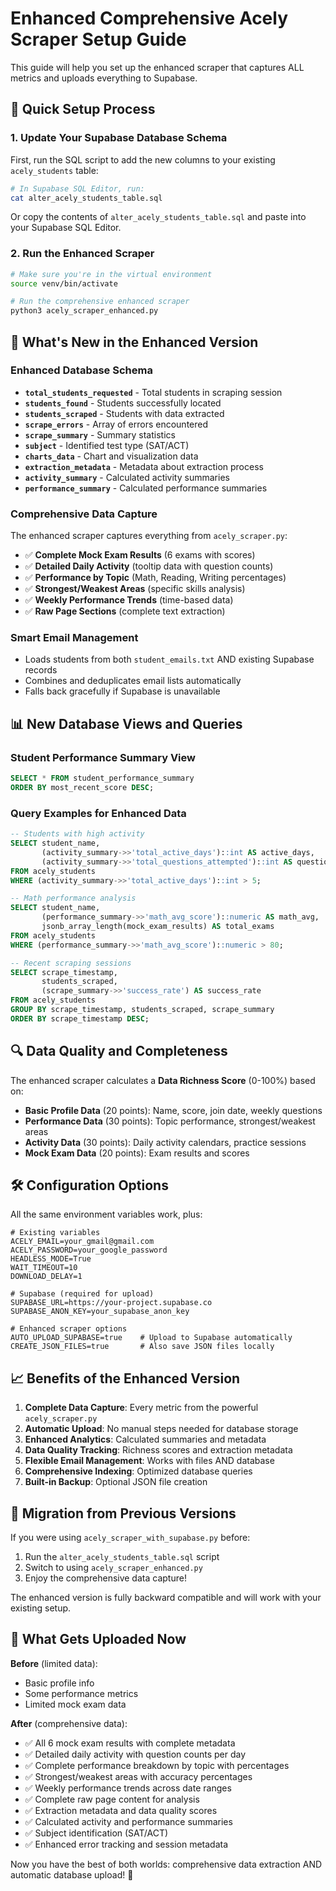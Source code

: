 # Enhanced Comprehensive Acely Scraper Setup Guide

This guide will help you set up the enhanced scraper that captures ALL metrics and uploads everything to Supabase.

## 🚀 Quick Setup Process

### 1. Update Your Supabase Database Schema

First, run the SQL script to add the new columns to your existing `acely_students` table:

```bash
# In Supabase SQL Editor, run:
cat alter_acely_students_table.sql
```

Or copy the contents of `alter_acely_students_table.sql` and paste into your Supabase SQL Editor.

### 2. Run the Enhanced Scraper

```bash
# Make sure you're in the virtual environment
source venv/bin/activate

# Run the comprehensive enhanced scraper
python3 acely_scraper_enhanced.py
```

## 🔧 What's New in the Enhanced Version

### Enhanced Database Schema
- **`total_students_requested`** - Total students in scraping session
- **`students_found`** - Students successfully located
- **`students_scraped`** - Students with data extracted
- **`scrape_errors`** - Array of errors encountered
- **`scrape_summary`** - Summary statistics
- **`subject`** - Identified test type (SAT/ACT)
- **`charts_data`** - Chart and visualization data
- **`extraction_metadata`** - Metadata about extraction process
- **`activity_summary`** - Calculated activity summaries
- **`performance_summary`** - Calculated performance summaries

### Comprehensive Data Capture
The enhanced scraper captures everything from `acely_scraper.py`:
- ✅ **Complete Mock Exam Results** (6 exams with scores)
- ✅ **Detailed Daily Activity** (tooltip data with question counts)
- ✅ **Performance by Topic** (Math, Reading, Writing percentages)
- ✅ **Strongest/Weakest Areas** (specific skills analysis)
- ✅ **Weekly Performance Trends** (time-based data)
- ✅ **Raw Page Sections** (complete text extraction)

### Smart Email Management
- Loads students from both `student_emails.txt` AND existing Supabase records
- Combines and deduplicates email lists automatically
- Falls back gracefully if Supabase is unavailable

## 📊 New Database Views and Queries

### Student Performance Summary View
```sql
SELECT * FROM student_performance_summary 
ORDER BY most_recent_score DESC;
```

### Query Examples for Enhanced Data
```sql
-- Students with high activity
SELECT student_name, 
       (activity_summary->>'total_active_days')::int AS active_days,
       (activity_summary->>'total_questions_attempted')::int AS questions
FROM acely_students 
WHERE (activity_summary->>'total_active_days')::int > 5;

-- Math performance analysis
SELECT student_name, 
       (performance_summary->>'math_avg_score')::numeric AS math_avg,
       jsonb_array_length(mock_exam_results) AS total_exams
FROM acely_students 
WHERE (performance_summary->>'math_avg_score')::numeric > 80;

-- Recent scraping sessions
SELECT scrape_timestamp, 
       students_scraped, 
       (scrape_summary->>'success_rate') AS success_rate
FROM acely_students 
GROUP BY scrape_timestamp, students_scraped, scrape_summary
ORDER BY scrape_timestamp DESC;
```

## 🔍 Data Quality and Completeness

The enhanced scraper calculates a **Data Richness Score** (0-100%) based on:
- **Basic Profile Data** (20 points): Name, score, join date, weekly questions
- **Performance Data** (30 points): Topic performance, strongest/weakest areas
- **Activity Data** (30 points): Daily activity calendars, practice sessions
- **Mock Exam Data** (20 points): Exam results and scores

## 🛠️ Configuration Options

All the same environment variables work, plus:
```env
# Existing variables
ACELY_EMAIL=your_gmail@gmail.com
ACELY_PASSWORD=your_google_password
HEADLESS_MODE=True
WAIT_TIMEOUT=10
DOWNLOAD_DELAY=1

# Supabase (required for upload)
SUPABASE_URL=https://your-project.supabase.co
SUPABASE_ANON_KEY=your_supabase_anon_key

# Enhanced scraper options
AUTO_UPLOAD_SUPABASE=true    # Upload to Supabase automatically
CREATE_JSON_FILES=true       # Also save JSON files locally
```

## 📈 Benefits of the Enhanced Version

1. **Complete Data Capture**: Every metric from the powerful `acely_scraper.py`
2. **Automatic Upload**: No manual steps needed for database storage
3. **Enhanced Analytics**: Calculated summaries and metadata
4. **Data Quality Tracking**: Richness scores and extraction metadata
5. **Flexible Email Management**: Works with files AND database
6. **Comprehensive Indexing**: Optimized database queries
7. **Built-in Backup**: Optional JSON file creation

## 🚨 Migration from Previous Versions

If you were using `acely_scraper_with_supabase.py` before:

1. Run the `alter_acely_students_table.sql` script
2. Switch to using `acely_scraper_enhanced.py`
3. Enjoy the comprehensive data capture!

The enhanced version is fully backward compatible and will work with your existing setup.

## 🎯 What Gets Uploaded Now

**Before** (limited data):
- Basic profile info
- Some performance metrics
- Limited mock exam data

**After** (comprehensive data):
- ✅ All 6 mock exam results with complete metadata
- ✅ Detailed daily activity with question counts per day
- ✅ Complete performance breakdown by topic with percentages  
- ✅ Strongest/weakest areas with accuracy percentages
- ✅ Weekly performance trends across date ranges
- ✅ Complete raw page content for analysis
- ✅ Extraction metadata and data quality scores
- ✅ Calculated activity and performance summaries
- ✅ Subject identification (SAT/ACT)
- ✅ Enhanced error tracking and session metadata

Now you have the best of both worlds: comprehensive data extraction AND automatic database upload! 🎉 